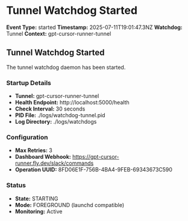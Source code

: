 # Tunnel Watchdog Started

**Event Type:** started
**Timestamp:** 2025-07-11T19:01:47.3NZ
**Watchdog:** Tunnel
**Context:** gpt-cursor-runner-tunnel


## Tunnel Watchdog Started

The tunnel watchdog daemon has been started.

### Startup Details
- **Tunnel:** gpt-cursor-runner-tunnel
- **Health Endpoint:** http://localhost:5000/health
- **Check Interval:** 30 seconds
- **PID File:** ./logs/watchdog-tunnel.pid
- **Log Directory:** ./logs/watchdogs

### Configuration
- **Max Retries:** 3
- **Dashboard Webhook:** https://gpt-cursor-runner.fly.dev/slack/commands
- **Operation UUID:** 8FD06E1F-756B-4BA4-9FEB-69343673C590

### Status
- **State:** STARTING
- **Mode:** FOREGROUND (launchd compatible)
- **Monitoring:** Active



